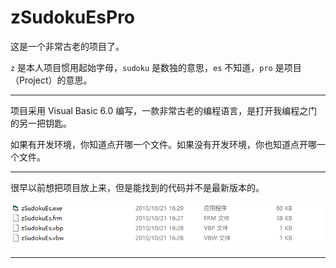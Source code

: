 # zSudokuEsPro

这是一个非常古老的项目了。

`z` 是本人项目惯用起始字母，`sudoku` 是数独的意思，`es` 不知道，`pro` 是项目（Project）的意思。

********

项目采用 Visual Basic 6.0 编写，一款非常古老的编程语言，是打开我编程之门的另一把钥匙。

如果有开发环境，你知道点开哪一个文件。如果没有开发环境，你也知道点开哪一个文件。

********

很早以前想把项目放上来，但是能找到的代码并不是最新版本的。

![](./Snipaste_2019-11-24_04-21-24.png)

********
